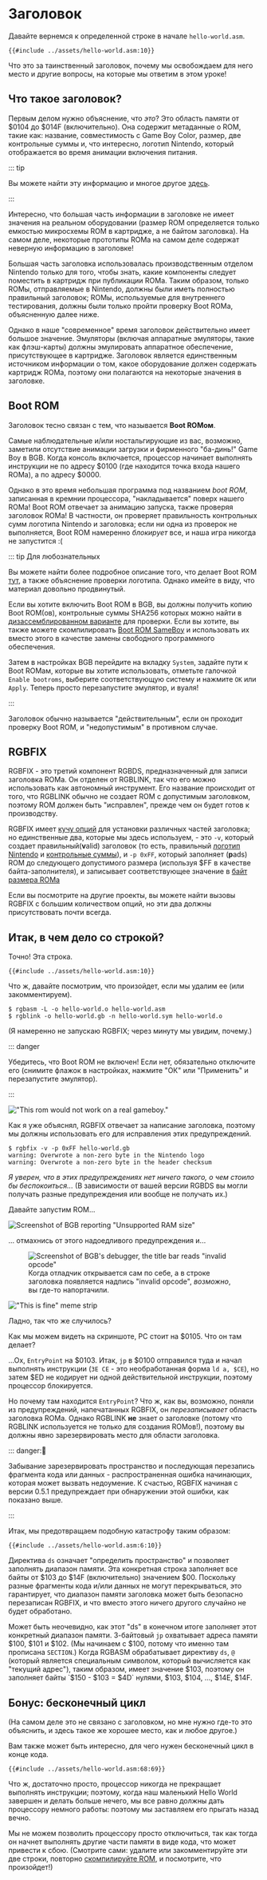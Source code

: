# Заголовок

Давайте вернемся к определенной строке в начале `hello-world.asm`.

```rgbasm,linenos,start=7
{{#include ../assets/hello-world.asm:10}}
```

Что это за таинственный заголовок, почему мы освобождаем для него место и другие вопросы, на которые мы ответим в этом уроке!

## Что такое заголовок?

Первым делом нужно объяснение, что *это*?
Это область памяти от $0104 до $014F (включительно).
Она содержит метаданные о ROM, такие как: название, совместимость с Game Boy Color, размер,
две контрольные суммы и, что интересно, логотип Nintendo, который отображается во время анимации включения питания.

::: tip

Вы можете найти эту информацию и многое другое [здесь](https://gbdev.io/pandocs/The_Cartridge_Header).

:::

Интересно, что большая часть информации в заголовке не имеет значения на реальном оборудовании (размер ROM определяется только емкостью микросхемы ROM в картридже, а не байтом заголовка).
На самом деле, некоторые прототипы ROMа на самом деле содержат неверную информацию в заголовке!

Большая часть заголовка использовалась производственным отделом Nintendo только для того, чтобы знать, какие компоненты следует поместить в картридж при публикации ROMа.
Таким образом, только ROMы, отправляемые в Nintendo, должны были иметь полностью правильный заголовок; ROMы, используемые для внутреннего тестирования, должны были только пройти проверку Boot ROMа, объясненную далее ниже.

Однако в наше "современное" время заголовок действительно имеет большое значение.
Эмуляторы (включая аппаратные эмуляторы, такие как флэш-карты) должны эмулировать аппаратное обеспечение, присутствующее в картридже.
Заголовок является единственным источником информации о том, какое оборудование должен содержать картридж ROMа, поэтому они полагаются на некоторые значения в заголовке.

## Boot ROM

Заголовок тесно связан с тем, что называется **Boot ROMом**.

Самые наблюдательные и/или ностальгирующие из вас, возможно, заметили отсутствие анимации загрузки и фирменного "ба-динь!" Game Boy в BGB.
Когда консоль включается, процессор начинает выполнять инструкции не по адресу $0100 (где находится точка входа нашего ROMа), а по адресу $0000.

Однако в это время небольшая программа под названием *boot ROM*, записанная в кремнии процессора, "накладывается" поверх нашего ROMа!
Boot ROM отвечает за анимацию запуска, также проверяя заголовок ROMа!
В частности, он проверяет правильность контрольных сумм логотипа Nintendo и заголовка; если ни одна из проверок не выполняется, Boot ROM намеренно *блокирует* все, и наша игра никогда не запустится :(

::: tip Для любознательных

Вы можете найти более подробное описание того, что делает Boot ROM [тут](https://github.com/LIJI32/SameBoy#compilation), а также объяснение проверки логотипа.
Однако имейте в виду, что материал довольно продвинутый.

Если вы хотите включить Boot ROM в BGB, вы должны получить копию Boot ROM(ов), контрольные суммы SHA256 которых можно найти в [дизассемблированном варианте](https://github.com/ISSOtm/gb-bootroms/blob/master/sha256sums.txt) для проверки.
Если вы хотите, вы также можете скомпилировать [Boot ROM SameBoy](https://github.com/LIJI32/SameBoy#compilation) и использовать их вместо этого в качестве замены свободного программного обеспечения.

Затем в настройках BGB перейдите на вкладку `System`, задайте пути к Boot ROMам, которые вы хотите использовать, отметьте галочкой `Enable bootroms`, выберите соответствующую систему и нажмите `ОК` или `Apply`.
Теперь просто перезапустите эмулятор, и вуаля!

:::

Заголовок обычно называется "действительным", если он проходит проверку Boot ROM, и "недопустимым" в противном случае.

## RGBFIX

RGBFIX - это третий компонент RGBDS, предназначенный для записи заголовка ROMа.
Он отделен от RGBLINK, так что его можно использовать как автономный инструмент.
Его название происходит от того, что RGBLINK обычно не создает ROM с допустимым заголовком, поэтому ROM должен быть "исправлен", прежде чем он будет готов к производству.

RGBFIX имеет [кучу опций](https://rgbds.gbdev.io/docs/rgbfix.1) для установки различных частей заголовка; но единственные два, которые мы здесь используем, - это `-v`, который создает правильный(**v**alid) заголовок (то есть, правильный [логотип Nintendo](https://gbdev.io/pandocs/The_Cartridge_Header.html#0104-0133---nintendo-logo) и [контрольные суммы](https://gbdev.io/pandocs/The_Cartridge_Header.html#014d---header-checksum)), и <code>-p&nbsp;0xFF</code>, который заполняет (**p**ads) ROM до следующего допустимого размера (используя $FF в качестве байта-заполнителя), и записывает соответствующее значение в [байт размера ROMа](https://gbdev.io/pandocs/The_Cartridge_Header.html#0148---rom-size)

Если вы посмотрите на другие проекты, вы можете найти вызовы RGBFIX с большим количеством опций, но эти два должны присутствовать почти всегда.

## Итак, в чем дело со строкой?

Точно!
Эта строка.

```rgbasm,linenos,start=7
{{#include ../assets/hello-world.asm:10}}
```

Что ж, давайте посмотрим, что произойдет, если мы удалим ее (или закомментируем).

```console
$ rgbasm -L -o hello-world.o hello-world.asm
$ rgblink -o hello-world.gb -n hello-world.sym hello-world.o
```

(Я намеренно не запускаю RGBFIX; через минуту мы увидим, почему.)

::: danger

Убедитесь, что Boot ROM не включен!
Если нет, обязательно отключите его (снимите флажок в настройках, нажмите "ОК" или "Применить" и перезапустите эмулятор).

:::

!["This rom would not work on a real gameboy."](../assets/img/bad_warnings.png)

Как я уже объяснял, RGBFIX отвечает за написание заголовка, поэтому мы должны использовать его для исправления этих предупреждений.

```console
$ rgbfix -v -p 0xFF hello-world.gb
warning: Overwrote a non-zero byte in the Nintendo logo
warning: Overwrote a non-zero byte in the header checksum
```

*Я уверен, что в этих предупреждениях нет ничего такого, о чем стоило бы беспокоиться...*
(В зависимости от вашей версии RGBDS вы могли получать разные предупреждения или вообще не получать их.)

Давайте запустим ROM...

![Screenshot of BGB reporting "Unsupported RAM size"](../assets/img/unsupp_ram_size.png)

... отмахнись от этого надоедливого предупреждения и...

<figure>
  <img src="../assets/img/invalid_opcode.png" alt="Screenshot of BGB's debugger, the title bar reads &quot;invalid opcode&quot;">
  <figcaption>
    Когда отладчик открывается сам по себе, а в строке заголовка появляется надпись "invalid opcode", <em>возможно</em>, вы где-то напортачили.
  </figcaption>
</figure>

!["This is fine" meme strip](../assets/img/fine.png)

Ладно, так что же случилось?

Как мы можем видеть на скриншоте, PC стоит на $0105.
Что он там делает?

...Ох, `EntryPoint` на $0103.
Итак, `jp` в $0100 отправился туда и начал выполнять инструкции (`3E CE` - это необработанная форма `ld a, $CE`), но затем $ED не кодирует ни одной действительной инструкции, поэтому процессор блокируется.

Но почему там находится `EntryPoint`?
Что ж, как вы, возможно, поняли из предупреждений, напечатанных RGBFIX, он *перезаписывает* область заголовка ROMа.
Однако RGBLINK **не** знает о заголовке (потому что RGBLINK используется не только для создания ROMов!), поэтому вы должны явно зарезервировать место для области заголовка.

::: danger:🥴

Забывание зарезервировать пространство и последующая перезапись фрагмента кода или данных - распространенная ошибка начинающих, которая может вызвать недоумение.
К счастью, RGBFIX начиная с версии 0.5.1 предупреждает при обнаружении этой ошибки, как показано выше.

:::

Итак, мы предотвращаем подобную катастрофу таким образом:

```rgbasm,linenos,start=3
{{#include ../assets/hello-world.asm:6:10}}
```

Директива `ds` означает "определить пространство" и позволяет заполнять диапазон памяти.
Эта конкретная строка заполняет все байты от $103 до $14F (включительно) значением $00.
Поскольку разные фрагменты кода и/или данных не могут перекрываться, это гарантирует, что диапазон памяти заголовка может быть безопасно перезаписан RGBFIX, и что вместо этого ничего другого случайно не будет обработано.

Может быть неочевидно, как этот "ds" в конечном итоге заполняет этот конкретный диапазон памяти.
3-байтовый `jp` охватывает адреса памяти $100, $101 и $102.
(Мы начинаем с $100, потому что именно там прописана `SECTION`.)
Когда RGBASM обрабатывает директиву `ds`, `@` (который является специальным символом, который вычисляется как "текущий адрес"), таким образом, имеет значение $103, поэтому он заполняет байты `$150 - $103 = $4D` нулями, $103, $104, ..., $14E, $14F.

## Бонус: бесконечный цикл

(На самом деле это не связано с заголовком, но мне нужно где-то это объяснить, и здесь такое же хорошее место, как и любое другое.)

Вам также может быть интересно, для чего нужен бесконечный цикл в конце кода.

```rgbasm
{{#include ../assets/hello-world.asm:68:69}}
```

Что ж, достаточно просто, процессор никогда не прекращает выполнять инструкции; поэтому, когда наш маленький Hello World завершен и делать больше нечего, мы все равно должны дать процессору немного работы: поэтому мы заставляем его прыгать назад вечно.

Мы не можем позволить процессору просто отключиться, так как тогда он начнет выполнять другие части памяти в виде кода, что может привести к сбою.
(Смотрите сами: удалите или закомментируйте эти две строки, повторно [скомпилируйте ROM](hello_world.md), и посмотрите, что произойдет!)